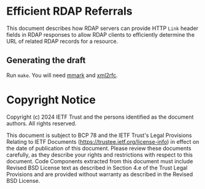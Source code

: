 # Efficient RDAP Referrals

This document describes how RDAP servers can provide HTTP `Link` header fields
in RDAP responses to allow RDAP clients to efficiently determine the URL of
related RDAP records for a resource.

## Generating the draft

Run `make`. You will need [mmark](https://mmark.miek.nl) and
[xml2rfc](https://pypi.org/project/xml2rfc/).

# Copyright Notice

Copyright (c) 2024 IETF Trust and the persons identified as the document
authors. All rights reserved.

This document is subject to BCP 78 and the IETF Trust's Legal Provisions
Relating to IETF Documents (<https://trustee.ietf.org/license-info>) in effect
on the date of publication of this document. Please review these documents
carefully, as they describe your rights and restrictions with respect to this
document. Code Components extracted from this document must include Revised BSD
License text as described in Section 4.e of the Trust Legal Provisions and are
provided without warranty as described in the Revised BSD License.
